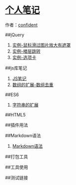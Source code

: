 # [个人笔记]()

作者：[confident](http://confident-me.github.io/)

<!-- [ditto:searchbar] -->

##jQuery
1. [实例-鼠标滑过图片放大有遮罩](#docs/hover-note)
1. [实例-楼层跳转](#docs/floor-jump)
1. [实例-选项卡](#docs/tab-control)


##js库笔记
1. [JS笔记](#docs/js-note)
1. [数组的扩展-数组去重](#docs/array1)





##ES6
1. [字符串的扩展](#docs/es6_string)




##HTML5






##插件用法



##Markdown语法
1. [Markdown语法](#docs/Markdown)



##打包工具




##工具使用



##测试链接

